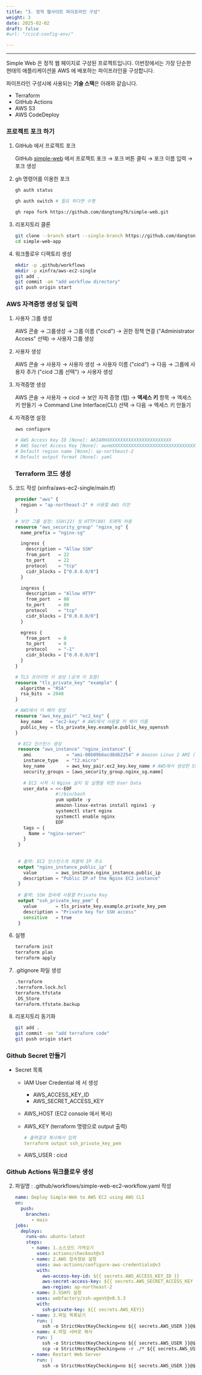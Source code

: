 ```yaml
---
title: "3. 정적 웹사이트 파이프라인 구성"
weight: 3
date: 2025-02-02
draft: false
#url: "/cicd-config-env/"

---
```


---

Simple Web 은 정적 웹 페이지로 구성된 프로젝트입니다. 이번장에서는 가장 단순한 현태의 애플리케이션을 AWS 에 배포하는 파이프라인을 구성합니다.

파이프라인 구성시에 사용되는 **기술 스택**은 아래와 같습니다.

- Terraform
- GitHub Actions
- AWS S3
- AWS CodeDeploy

### 프로젝트 포크 하기

1. GitHub 에서 프로젝트 포크
   
   GitHub [simple-web](https://github.com/dangtong76/simple-web) 에서 프로젝트 포크 → 포크 버튼 클릭 → 포크 이름 입력 → 포크 생성

2. gh 명령어를 이용한 포크
   
   ```bash
   gh auth status
   
   gh auth switch # 필요 하다면 수행 
   
   gh repo fork https://github.com/dangtong76/simple-web.git
   ```

3. 리포지토리 클론
   
   ```bash
   git clone --branch start --single-branch https://github.com/dangtongs/simple-web.git simple-web-app
   cd simple-web-app
   ```

4. 워크플로우 디렉토리 생성
   
   ```bash
   mkdir -p .github/workflows
   mkdir -p xinfra/aws-ec2-single
   git add .
   git commit -am "add workflow directory"
   git push origin start
   ```

### AWS 자격증명 생성 및 입력

1. 사용자 그룹 생성
   
   AWS 콘솔 → 그룹생성 → 그룹 이름 ("cicd") → 권한 정책 연결 ("Administrator Access" 선택) → 사용자 그룹 생성

2. 사용자 생성
   
   AWS 콘솔 → 사용자 → 사용자 생성 → 사용자 이름 ("cicd") → 다음 → 그룹에 사용자 추가 ("cicd 그룹 선택") → 사용자 생성

3. 자격증명 생성
   
   AWS 콘솔 → 사용자 →  cicd → 보안 자격 증명 (탭) → **엑세스 키** 항목 → 엑세스 키 만들기 → Command Line Interface(CLI)  선택 → 다음 → 엑세스 키 만들기 

4. 자격증명 설정
   
   ```bash
   aws configure
   
   # AWS Access Key ID [None]: AKIARHXXXXXXXXXXXXXXXXXXXXXXXX
   # AWS Secret Access Key [None]: awnmXXXXXXXXXXXXXXXXXXXXXXXXXXXXXXXXXXXXXXXXXXXXXXXX
   # Default region name [None]: ap-northeast-2
   # Default output format [None]: yaml
   ```
   
   ### Terraform 코드 생성

5. 코드 작성 (xinfra/aws-ec2-single/main.tf)
   
   ```terraform
   provider "aws" {
     region = "ap-northeast-2" # 사용할 AWS 리전
   }
   
   # 보안 그룹 설정: SSH(22) 및 HTTP(80) 트래픽 허용
   resource "aws_security_group" "nginx_sg" {
     name_prefix = "nginx-sg"
   
     ingress {
       description = "Allow SSH"
       from_port   = 22
       to_port     = 22
       protocol    = "tcp"
       cidr_blocks = ["0.0.0.0/0"]
     }
   
     ingress {
       description = "Allow HTTP"
       from_port   = 80
       to_port     = 80
       protocol    = "tcp"
       cidr_blocks = ["0.0.0.0/0"]
     }
   
     egress {
       from_port   = 0
       to_port     = 0
       protocol    = "-1"
       cidr_blocks = ["0.0.0.0/0"]
     }
   }
   
   # TLS 프라이빗 키 생성 (공개 키 포함)
   resource "tls_private_key" "example" {
     algorithm = "RSA"
     rsa_bits  = 2048
   }
   
   # AWS에서 키 페어 생성
   resource "aws_key_pair" "ec2_key" {
     key_name   = "ec2-key" # AWS에서 사용할 키 페어 이름
     public_key = tls_private_key.example.public_key_openssh
   }

    # EC2 인스턴스 생성
    resource "aws_instance" "nginx_instance" {
      ami             = "ami-08b09b6acd8d62254" # Amazon Linux 2 AMI (리전별로 AMI ID가 다를 수 있음)
      instance_type   = "t2.micro"
      key_name        = aws_key_pair.ec2_key.key_name # AWS에서 생성한 SSH 키 적용
      security_groups = [aws_security_group.nginx_sg.name]
    
      # EC2 시작 시 Nginx 설치 및 실행을 위한 User Data
      user_data = <<-EOF
                  #!/bin/bash
                  yum update -y
                  amazon-linux-extras install nginx1 -y
                  systemctl start nginx
                  systemctl enable nginx
                  EOF
      tags = {
        Name = "nginx-server"
      }
    }
    
    
    # 출력: EC2 인스턴스의 퍼블릭 IP 주소
    output "nginx_instance_public_ip" {
      value       = aws_instance.nginx_instance.public_ip
      description = "Public IP of the Nginx EC2 instance"
    }
    
    # 출력: SSH 접속에 사용할 Private Key
    output "ssh_private_key_pem" {
      value       = tls_private_key.example.private_key_pem
      description = "Private key for SSH access"
      sensitive   = true
    }
    ```

2. 실행
   
   ```bash
   terraform init
   terraform plan
   terraform apply
   ```
3. .gitignore 파일 생성

   ```bash
   .terraform
   .terraform.lock.hcl
   terraform.tfstate
   .DS_Store
   terraform.tfstate.backup
   ```
4. 리포지토리 동기화 
   ```bash
   git add .
   git commit -am "add terraform code"
   git push origin start
   ```

### Github Secret 만들기

- Secret 목록
  
  - IAM User Credential 에 서 생성
    
    - AWS_ACCESS_KEY_ID
    - AWS_SECRET_ACCESS_KEY
  
  - AWS_HOST (EC2 console 에서 복사)
  
  - AWS_KEY (terraform 명령으로 output 출력)
    
    ```yaml
    # 출력결과 복사해서 입력
    terraform output ssh_private_key_pem
    ```
  
  - AWS_USER : cicd

### Github Actions 워크플로우 생성

2. 파일명 : .github/workflows/simple-web-ec2-workflow.yaml 작성
      ```yaml
      name: Deploy Simple-Web to AWS EC2 using AWS CLI
      on:
        push:
          branches:
            - main
      jobs:
        deploys:
          runs-on: ubuntu-latest
          steps:
            - name: 1.소스코드 가져오기
              uses: actions/checkout@v3
            - name: 2.AWS 접속정보 설정
              uses: aws-actions/configure-aws-credentials@v3
              with:
                aws-access-key-id: ${{ secrets.AWS_ACCESS_KEY_ID }}
                aws-secret-access-key: ${{ secrets.AWS_SECRET_ACCESS_KEY }}
                aws-region: ap-northeast-2
            - name: 2.SSH키 설정
              uses: webfactory/ssh-agent@v0.5.3
              with:
                ssh-private-key: ${{ secrets.AWS_KEY}}
            - name: 3.파일 목록보기
              run: |
                ssh -o StrictHostKeyChecking=no ${{ secrets.AWS_USER }}@${{ secrets.AWS_HOST }}  "ls -al /home/${{ secrets.AWS_USER }}"
            - name: 4.파일 서버로 복사
              run: |
                ssh -o StrictHostKeyChecking=no ${{ secrets.AWS_USER }}@${{ secrets.AWS_HOST }}  "sudo chown -R ec2-user:ec2-user /usr/share/nginx/html"
                scp -o StrictHostKeyChecking=no -r ./* ${{ secrets.AWS_USER }}@${{ secrets.AWS_HOST }}:/usr/share/nginx/html
            - name: Restart Web Server
              run: |
                ssh -o StrictHostKeyChecking=no ${{ secrets.AWS_USER }}@${{ secrets.AWS_HOST }} "sudo systemctl restart nginx || sudo systemctl restart httpd"
      ```

